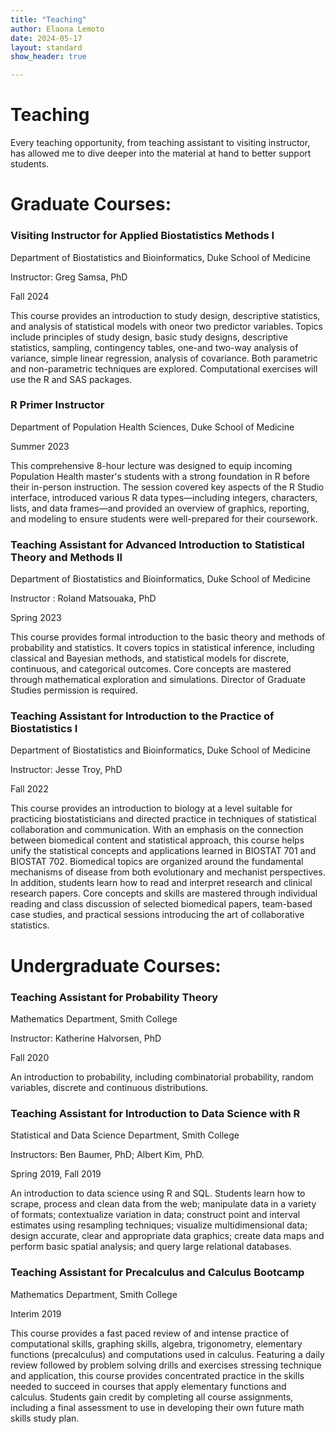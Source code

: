 ```yaml
---
title: "Teaching"
author: Elaona Lemoto
date: 2024-05-17
layout: standard
show_header: true

---
```


# Teaching

Every teaching opportunity, from teaching assistant to visiting instructor, has allowed me to dive deeper into the material at hand to better support students. 


# Graduate Courses:

### Visiting Instructor for Applied Biostatistics Methods I


Department of Biostatistics and Bioinformatics, Duke School of Medicine

Instructor: Greg Samsa, PhD

Fall 2024

This course provides an introduction to study design, descriptive statistics, and analysis of statistical models with oneor two predictor variables. Topics include principles of study design, basic study designs, descriptive statistics, sampling, contingency tables, one-and two-way analysis of variance, simple linear regression, analysis of covariance. Both parametric and non-parametric techniques are explored. Computational exercises will use the R and SAS packages. 

### R Primer Instructor 


Department of Population Health Sciences, Duke School of Medicine

Summer 2023

This comprehensive 8-hour lecture was designed to equip incoming Population Health master's students with a strong foundation in R before their in-person instruction. The session covered key aspects of the R Studio interface, introduced various R data types—including integers, characters, lists, and data frames—and provided an overview of graphics, reporting, and modeling to ensure students were well-prepared for their coursework.



### Teaching Assistant for Advanced Introduction to Statistical Theory and Methods II


Department of Biostatistics and Bioinformatics, Duke School of Medicine


Instructor : Roland Matsouaka, PhD

Spring 2023

This course provides formal introduction to the basic theory and methods of probability and statistics. It covers topics in statistical inference, including classical and Bayesian methods, and statistical models for discrete, continuous, and categorical outcomes. Core concepts are mastered through mathematical exploration and simulations. Director of Graduate Studies permission is required.

### Teaching Assistant for Introduction to the Practice of Biostatistics I


Department of Biostatistics and Bioinformatics, Duke School of Medicine


Instructor: Jesse Troy, PhD

Fall 2022

This course provides an introduction to biology at a level suitable for practicing biostatisticians and directed practice in techniques of statistical collaboration and communication. With an emphasis on the connection between biomedical content and statistical approach, this course helps unify the statistical concepts and applications learned in BIOSTAT 701 and BIOSTAT 702. Biomedical topics are organized around the fundamental mechanisms of disease from both evolutionary and mechanist perspectives. In addition, students learn how to read and interpret research and clinical research papers. Core concepts and skills are mastered through individual reading and class discussion of selected biomedical papers, team-based case studies, and practical sessions introducing the art of collaborative statistics.


# Undergraduate Courses:


### Teaching Assistant for Probability Theory

Mathematics Department, Smith College

Instructor: Katherine Halvorsen, PhD

Fall 2020

An introduction to probability, including combinatorial probability, random variables, discrete and continuous distributions.


### Teaching Assistant for Introduction to Data Science with R

Statistical and Data Science Department, Smith College

Instructors: Ben Baumer, PhD; Albert Kim, PhD.

Spring 2019, Fall 2019

An introduction to data science using R and SQL. Students learn how to scrape, process and clean data from the web; manipulate data in a variety of formats; contextualize variation in data; construct point and interval estimates using resampling techniques; visualize multidimensional data; design accurate, clear and appropriate data graphics; create data maps and perform basic spatial analysis; and query large relational databases.


### Teaching Assistant for Precalculus and Calculus Bootcamp

Mathematics Department, Smith College

Interim 2019

This course provides a fast paced review of and intense practice of computational skills, graphing skills, algebra, trigonometry, elementary functions (precalculus) and computations used in calculus. Featuring a daily review followed by problem solving drills and exercises stressing technique and application, this course provides concentrated practice in the skills needed to succeed in courses that apply elementary functions and calculus. Students gain credit by completing all course assignments, including a final assessment to use in developing their own future math skills study plan.




